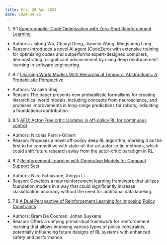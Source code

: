 ```yaml
---
title: Fri, 26 Apr 2024
date: 2024-04-26
---
```

1. 9.1 [Supercompiler Code Optimization with Zero-Shot Reinforcement Learning](https://arxiv.org/abs/2404.16077)
* Authors: Jialong Wu, Chaoyi Deng, Jianmin Wang, Mingsheng Long
* Reason: Introduces a novel AI agent (CodeZero) with extensive training for optimizing codes and outperforms expert-designed compilers, demonstrating a significant advancement by using deep reinforcement learning in software engineering.

2. 8.7 [Learning World Models With Hierarchical Temporal Abstractions: A Probabilistic Perspective](https://arxiv.org/abs/2404.16078)
* Authors: Vaisakh Shaj
* Reason: The paper presents new probabilistic formalisms for creating hierarchical world models, including concepts from neuroscience, and promises improvements in long-range predictions for robots, indicating a foundational contribution.

3. 8.5 [AFU: Actor-Free critic Updates in off-policy RL for continuous control](https://arxiv.org/abs/2404.16159)
* Authors: Nicolas Perrin-Gilbert
* Reason: Proposes a novel off-policy deep RL algorithm, marking it as the first to be competitive with state-of-the-art actor-critic methods, which could shift future research away from the actor-critic paradigm in RL.

4. 8.2 [Reinforcement Learning with Generative Models for Compact Support Sets](https://arxiv.org/abs/2404.16300)
* Authors: Nico Schiavone, Xingyu Li
* Reason: Develops a new reinforcement learning framework that utilizes foundation models in a way that could significantly increase classification accuracy without the need for additional data labeling.

5. 7.8 [A Dual Perspective of Reinforcement Learning for Imposing Policy Constraints](https://arxiv.org/abs/2404.16468)
* Authors: Bram De Cooman, Johan Suykens
* Reason: Offers a unifying primal-dual framework for reinforcement learning that allows imposing various types of policy constraints, potentially influencing future designs of RL systems with enhanced safety and performance.


